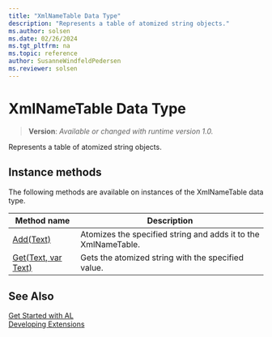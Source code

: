 ```yaml
---
title: "XmlNameTable Data Type"
description: "Represents a table of atomized string objects."
ms.author: solsen
ms.date: 02/26/2024
ms.tgt_pltfrm: na
ms.topic: reference
author: SusanneWindfeldPedersen
ms.reviewer: solsen
---
```

[//]: # (START>DO_NOT_EDIT)
[//]: # (IMPORTANT:Do not edit any of the content between here and the END>DO_NOT_EDIT.)
[//]: # (Any modifications should be made in the .xml files in the ModernDev repo.)
# XmlNameTable Data Type
> **Version**: _Available or changed with runtime version 1.0._

Represents a table of atomized string objects.



## Instance methods
The following methods are available on instances of the XmlNameTable data type.

|Method name|Description|
|-----------|-----------|
|[Add(Text)](xmlnametable-add-method.md)|Atomizes the specified string and adds it to the XmlNameTable.|
|[Get(Text, var Text)](xmlnametable-get-method.md)|Gets the atomized string with the specified value.|

[//]: # (IMPORTANT: END>DO_NOT_EDIT)
## See Also
[Get Started with AL](../../devenv-get-started.md)  
[Developing Extensions](../../devenv-dev-overview.md)  